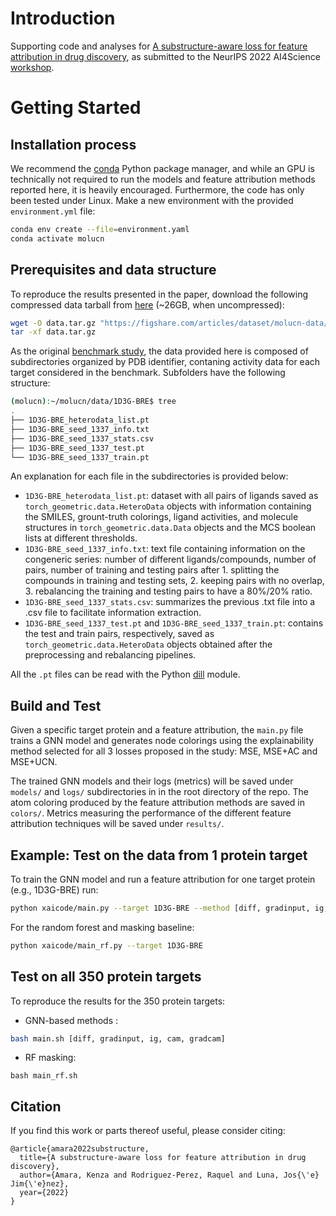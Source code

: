 # Introduction 

Supporting code and analyses for [A substructure-aware loss for feature attribution in drug discovery](https://chemrxiv.org/engage/chemrxiv/article-details/633a98bbea6a22542f06e149), as submitted to the NeurIPS 2022 AI4Science [workshop](https://ai4sciencecommunity.github.io/).

# Getting Started

## Installation process

We recommend the [conda](https://docs.conda.io/en/latest/miniconda.html) Python package manager, and while an GPU is technically not required to run the models and feature attribution methods reported here, it is heavily encouraged. Furthermore, the code has only been tested under Linux. Make a new environment with the provided `environment.yml` file:

```bash
conda env create --file=environment.yaml
conda activate molucn
```

## Prerequisites and data structure

To reproduce the results presented in the paper, download the following compressed data tarball from [here](https://figshare.com/articles/dataset/molucn-data/21215477) (~26GB, when uncompressed):

```bash
wget -O data.tar.gz "https://figshare.com/articles/dataset/molucn-data/21215477?file=37624043"
tar -xf data.tar.gz
```

As the original [benchmark study](https://github.com/josejimenezluna/xaibench_tf), the data provided here is composed of subdirectories organized by PDB identifier, contaning activity data for each target considered in the benchmark. Subfolders have the following structure:


```bash
(molucn):~/molucn/data/1D3G-BRE$ tree
.
├── 1D3G-BRE_heterodata_list.pt
├── 1D3G-BRE_seed_1337_info.txt
├── 1D3G-BRE_seed_1337_stats.csv
├── 1D3G-BRE_seed_1337_test.pt
└── 1D3G-BRE_seed_1337_train.pt
```

An explanation for each file in the subdirectories is provided below:

- `1D3G-BRE_heterodata_list.pt`: dataset with all pairs of ligands saved as `torch_geometric.data.HeteroData` objects with information containing the SMILES, grount-truth colorings, ligand activities, and molecule structures in `torch_geometric.data.Data` objects and the MCS boolean lists at different thresholds. 
- `1D3G-BRE_seed_1337_info.txt`: text file containing information on the congeneric series: number of different ligands/compounds, number of pairs, number of training and testing pairs after 1. splitting the compounds in training and testing sets, 2. keeping pairs with no overlap, 3. rebalancing the training and testing pairs to have a 80%/20% ratio.
- `1D3G-BRE_seed_1337_stats.csv`: summarizes the previous .txt file into a .csv file to facilitate information extraction.
- `1D3G-BRE_seed_1337_test.pt` and `1D3G-BRE_seed_1337_train.pt`: contains the test and train pairs, respectively, saved as `torch_geometric.data.HeteroData` objects obtained after the preprocessing and rebalancing pipelines.


All the `.pt` files can be read with the Python [dill](https://pypi.org/project/dill/) module.


## Build and Test

Given a specific target protein and a feature attribution, the `main.py` file trains a GNN model and generates node colorings using the explainability method selected for all 3 losses proposed in the study: MSE, MSE+AC and MSE+UCN.

The trained GNN models and their logs (metrics) will be saved under `models/` and `logs/` subdirectories in in the root directory of the repo. The atom coloring produced by the feature attribution methods are saved in `colors/`. Metrics measuring the performance of the different feature attribution techniques will be saved under `results/`.

## Example: Test on the data from 1 protein target

To train the GNN model and run a feature attribution for one target protein (e.g., 1D3G-BRE) run:

```bash
python xaicode/main.py --target 1D3G-BRE --method [diff, gradinput, ig, cam, gradcam]
```

For the random forest and masking baseline:

```bash
python xaicode/main_rf.py --target 1D3G-BRE
```


## Test on all 350 protein targets

To reproduce the results for the 350 protein targets:
- GNN-based methods :

```bash
bash main.sh [diff, gradinput, ig, cam, gradcam]
```


- RF masking:

```
bash main_rf.sh
```

## Citation

If you find this work or parts thereof useful, please consider citing:

```
@article{amara2022substructure,
  title={A substructure-aware loss for feature attribution in drug discovery},
  author={Amara, Kenza and Rodriguez-Perez, Raquel and Luna, Jos{\'e} Jim{\'e}nez},
  year={2022}
}
```
